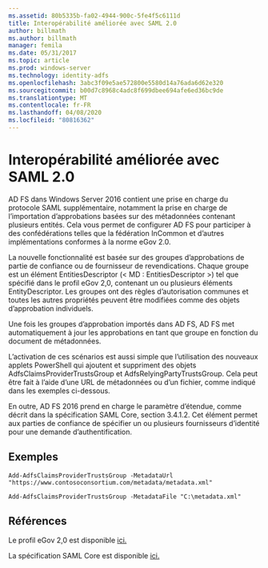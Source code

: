 ```yaml
---
ms.assetid: 80b5335b-fa02-4944-900c-5fe4f5c6111d
title: Interopérabilité améliorée avec SAML 2.0
author: billmath
ms.author: billmath
manager: femila
ms.date: 05/31/2017
ms.topic: article
ms.prod: windows-server
ms.technology: identity-adfs
ms.openlocfilehash: 3abc3f09e5ae572800e5580d14a76ada6d62e320
ms.sourcegitcommit: b00d7c8968c4adc8f699dbee694afe6ed36bc9de
ms.translationtype: MT
ms.contentlocale: fr-FR
ms.lasthandoff: 04/08/2020
ms.locfileid: "80816362"
---
```

# <a name="improved-interoperability-with-saml-20"></a>Interopérabilité améliorée avec SAML 2.0



  
AD FS dans Windows Server 2016 contient une prise en charge du protocole SAML supplémentaire, notamment la prise en charge de l’importation d’approbations basées sur des métadonnées contenant plusieurs entités.  Cela vous permet de configurer AD FS pour participer à des confédérations telles que la fédération InCommon et d’autres implémentations conformes à la norme eGov 2.0.   
  
La nouvelle fonctionnalité est basée sur des groupes d’approbations de partie de confiance ou de fournisseur de revendications. Chaque groupe est un élément EntitiesDescriptor (< MD : EntitiesDescriptor >) tel que spécifié dans le profil eGov 2,0, contenant un ou plusieurs éléments EntityDescriptor.  Les groupes ont des règles d’autorisation communes et toutes les autres propriétés peuvent être modifiées comme des objets d’approbation individuels.  
  
Une fois les groupes d’approbation importés dans AD FS, AD FS met automatiquement à jour les approbations en tant que groupe en fonction du document de métadonnées.  
  
L’activation de ces scénarios est aussi simple que l’utilisation des nouveaux applets PowerShell qui ajoutent et suppriment des objets AdfsClaimsProviderTrustsGroup et AdfsRelyingPartyTrustsGroup. Cela peut être fait à l’aide d’une URL de métadonnées ou d’un fichier, comme indiqué dans les exemples ci-dessous.  
  
En outre, AD FS 2016 prend en charge le paramètre d’étendue, comme décrit dans la spécification SAML Core, section 3.4.1.2. Cet élément permet aux parties de confiance de spécifier un ou plusieurs fournisseurs d’identité pour une demande d’authentification.  
  
## <a name="examples"></a>Exemples  
  
```  
Add-AdfsClaimsProviderTrustsGroup -MetadataUrl "https://www.contosoconsortium.com/metadata/metadata.xml"   
```  
  
  
  
```  
Add-AdfsClaimsProviderTrustsGroup -MetadataFile "C:\metadata.xml"   
```  
  
## <a name="references"></a>Références  
  
Le profil eGov 2,0 est disponible [ici.](https://kantarainitiative.org/confluence/download/attachments/60817482/kantara-report-egov-saml2-profile-2.0.pdf?version=1&modificationDate=1345580916000&api=v2)  
  
La spécification SAML Core est disponible [ici.](https://docs.oasis-open.org/security/saml/v2.0/saml-core-2.0-os.pdf)   


